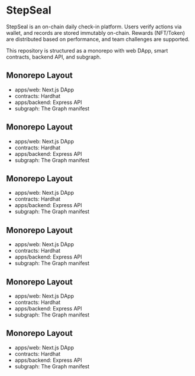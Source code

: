 # StepSeal

StepSeal is an on-chain daily check-in platform. Users verify actions via wallet, and records are stored immutably on-chain. Rewards (NFT/Token) are distributed based on performance, and team challenges are supported.

This repository is structured as a monorepo with web DApp, smart contracts, backend API, and subgraph.

## Monorepo Layout
- apps/web: Next.js DApp
- contracts: Hardhat
- apps/backend: Express API
- subgraph: The Graph manifest

## Monorepo Layout
- apps/web: Next.js DApp
- contracts: Hardhat
- apps/backend: Express API
- subgraph: The Graph manifest

## Monorepo Layout
- apps/web: Next.js DApp
- contracts: Hardhat
- apps/backend: Express API
- subgraph: The Graph manifest

## Monorepo Layout
- apps/web: Next.js DApp
- contracts: Hardhat
- apps/backend: Express API
- subgraph: The Graph manifest

## Monorepo Layout
- apps/web: Next.js DApp
- contracts: Hardhat
- apps/backend: Express API
- subgraph: The Graph manifest

## Monorepo Layout
- apps/web: Next.js DApp
- contracts: Hardhat
- apps/backend: Express API
- subgraph: The Graph manifest
